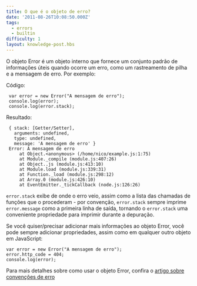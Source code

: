 ```yaml
---
title: O que é o objeto de erro?
date: '2011-08-26T10:08:50.000Z'
tags:
  - errors
  - builtin
difficulty: 1
layout: knowledge-post.hbs
---
```


<!-- The error object is a built-in object that provides a standard set of useful information when an error occurs, such as a stack trace and the error message. For example: -->
O objeto Error é um objeto interno que fornece um conjunto padrão de informações úteis quando ocorre um erro, como um rastreamento de pilha e a mensagem de erro. Por exemplo:

Código:

     var error = new Error("A mensagem de erro");
     console.log(error);
     console.log(error.stack);

Resultado:

     { stack: [Getter/Setter],
       arguments: undefined,
       type: undefined,
       message: 'A mensagem de erro' }
     Error: A mensagem de erro
         at Object.<anonymous> (/home/nico/example.js:1:75)
         at Module._compile (module.js:407:26)
         at Object..js (module.js:413:10)
         at Module.load (module.js:339:31)
         at Function._load (module.js:298:12)
         at Array.0 (module.js:426:10)
         at EventEmitter._tickCallback (node.js:126:26)

<!-- `error.stack` shows you where an error came from, as well as a list of the function calls that preceded it - for your convenience, `error.stack` always prints `error.message` as the first line of its output, making `error.stack` a convenient single property to log during debugging. -->
`error.stack` exibe de onde o erro veio, assim como a lista das chamadas de funções que o procederam - por convenção, `error.stack` sempre imprime `error.message` como a primeira linha de saída, tornando o `error.stack` uma conveniente propriedade para imprimir durante a depuração.

<!-- If you want to add more information to the Error object, you can always add properities, just as with any other JavaScript object:  -->
Se você quiser/precisar adicionar mais informações ao objeto Error, você pode sempre adicionar propriedades, assim como em qualquer outro objeto em JavaScript:

    var error = new Error("A mensagem de erro");
    error.http_code = 404;
    console.log(error);

<!-- For more details how to use the Error object, check out the [article on error conventions](/pt-br/knowledge/errors/what-are-the-error-conventions) -->
Para mais detalhes sobre como usar o objeto Error, confira o [artigo sobre convenções de erro](/pt-br/knowledge/errors/what-are-the-error-conventions)
